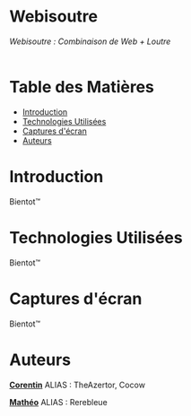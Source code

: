 # Webisoutre

*Webisoutre : Combinaison de Web + Loutre*
<br><br>

# Table des Matières

- [Introduction](#introduction)
- [Technologies Utilisées](#technologies-utilisées)
- [Captures d'écran](#captures-décran)
- [Auteurs](#auteurs)

# Introduction

Bientot™

# Technologies Utilisées

Bientot™

# Captures d'écran

Bientot™

# Auteurs

[**Corentin**](https://github.com/Corentin-cott)
ALIAS : TheAzertor, Cocow

[**Mathéo**](https://github.com/matheo-1712)
ALIAS : Rerebleue
